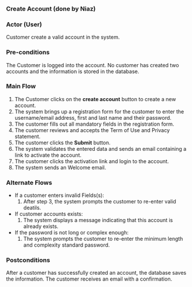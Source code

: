 ### Create Account (done by Niaz)

### Actor (User)
Customer create a valid account in the system.

### Pre-conditions
The Customer is logged into the account. No customer has created two accounts and the information is stored in the database. 

### Main Flow
1. The Customer clicks on the **create account** button to create a new account.
2. The system brings up a registration form for the customer to enter the username/email address, first and last name and their password.
3. The customer fills out all mandatory fields in the registration form. 
4. The customer reviews and accepts the Term of Use and Privacy statement.
5. The customer clicks the **Submit** button.
6. The system validates the entered data and sends an email containing a link to activate the account.
7. The customer clicks the activation link and login to the account.
8. The system sends an Welcome email. 

### Alternate Flows
* If a customer enters invalid  Fields(s):
    1. After step 3, the system prompts the customer to re-enter valid deatils.
* If customer accounts exists:
   1. The system displays a message indicating that this account is already exists. 
* If the password is not long or complex enough:
   1.  The system prompts the customer to re-enter the minimum length and complexity standard password. 
   
### Postconditions
After a customer has successfully created an account, the database saves the information. The customer receives an email with a confirmation. 


